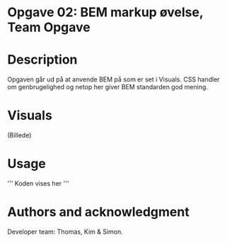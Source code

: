 # Opgave 02: BEM markup øvelse, Team Opgave

# Description

Opgaven går ud på at anvende BEM på som er set i Visuals.
CSS handler om genbrugelighed og netop her giver BEM standarden god mening.

# Visuals

(Billede) 

# Usage

''' 
Koden vises her
'''

# Authors and acknowledgment

Developer team: Thomas, Kim & Simon.
